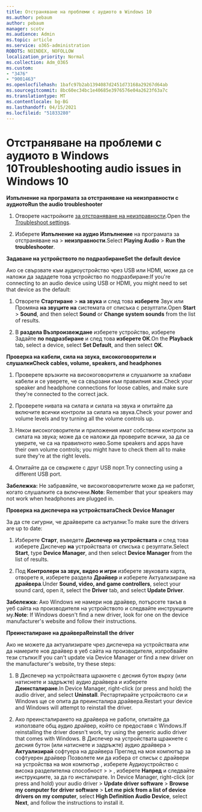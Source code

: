 ```yaml
---
title: Отстраняване на проблеми с аудиото в Windows 10
ms.author: pebaum
author: pebaum
manager: scotv
ms.audience: Admin
ms.topic: article
ms.service: o365-administration
ROBOTS: NOINDEX, NOFOLLOW
localization_priority: Normal
ms.collection: Adm_O365
ms.custom:
- "3476"
- "9001463"
ms.openlocfilehash: 1bafc97b2ab1394087d2451d73168a29267d64ab
ms.sourcegitcommit: 8bc60ec34bc1e40685e3976576e04a2623f63a7c
ms.translationtype: MT
ms.contentlocale: bg-BG
ms.lasthandoff: 04/15/2021
ms.locfileid: "51833280"
---
```

# <a name="troubleshooting-audio-issues-in-windows-10"></a><span data-ttu-id="b7362-102">Отстраняване на проблеми с аудиото в Windows 10</span><span class="sxs-lookup"><span data-stu-id="b7362-102">Troubleshooting audio issues in Windows 10</span></span>

<span data-ttu-id="b7362-103">**Изпълнение на програмата за отстраняване на неизправности с аудиото**</span><span class="sxs-lookup"><span data-stu-id="b7362-103">**Run the audio troubleshooter**</span></span>

1.  <span data-ttu-id="b7362-104">Отворете настройките [за отстраняване на неизправности](ms-settings:troubleshoot).</span><span class="sxs-lookup"><span data-stu-id="b7362-104">Open the [Troubleshoot settings](ms-settings:troubleshoot).</span></span>

2.  <span data-ttu-id="b7362-105">Изберете **Изпълнение на аудио Изпълнение** на програмата за отстраняване на  >  **неизправности**.</span><span class="sxs-lookup"><span data-stu-id="b7362-105">Select **Playing Audio** > **Run the troubleshooter**.</span></span>

<span data-ttu-id="b7362-106">**Задаване на устройството по подразбиране**</span><span class="sxs-lookup"><span data-stu-id="b7362-106">**Set the default device**</span></span>

<span data-ttu-id="b7362-107">Ако се свързвате към аудиоустройство чрез USB или HDMI, може да се наложи да зададете това устройство по подразбиране:</span><span class="sxs-lookup"><span data-stu-id="b7362-107">If you're connecting to an audio device using USB or HDMI, you might need to set that device as the default:</span></span>

1. <span data-ttu-id="b7362-108">Отворете **Стартиране**  >  **на звука** и след това **изберете** Звук или Промяна **на звуците на** системата от списъка с резултати.</span><span class="sxs-lookup"><span data-stu-id="b7362-108">Open **Start** > **Sound**, and then select **Sound** or **Change system sounds** from the list of results.</span></span>

2.  <span data-ttu-id="b7362-109">В **раздела Възпроизвеждане** изберете устройство, изберете Задайте **по подразбиране** и след това **изберете OK**.</span><span class="sxs-lookup"><span data-stu-id="b7362-109">On the **Playback** tab, select a device, select **Set Default**, and then select **OK**.</span></span>

<span data-ttu-id="b7362-110">**Проверка на кабели, сила на звука, високоговорители и слушалки**</span><span class="sxs-lookup"><span data-stu-id="b7362-110">**Check cables, volume, speakers, and headphones**</span></span>

1. <span data-ttu-id="b7362-111">Проверете връзките на високоговорителя и слушалките за хлабави кабели и се уверете, че са свързани към правилния жак.</span><span class="sxs-lookup"><span data-stu-id="b7362-111">Check your speaker and headphone connections for loose cables, and make sure they're connected to the correct jack.</span></span>

2. <span data-ttu-id="b7362-112">Проверете нивата на силата и силата на звука и опитайте да включите всички контроли за силата на звука.</span><span class="sxs-lookup"><span data-stu-id="b7362-112">Check your power and volume levels and try turning all the volume controls up.</span></span>

3. <span data-ttu-id="b7362-113">Някои високоговорители и приложения имат собствени контроли за силата на звука; може да се наложи да проверите всички, за да се уверите, че са на правилното ниво.</span><span class="sxs-lookup"><span data-stu-id="b7362-113">Some speakers and apps have their own volume controls; you might have to check them all to make sure they're at the right levels.</span></span>

4. <span data-ttu-id="b7362-114">Опитайте да се свържете с друг USB порт.</span><span class="sxs-lookup"><span data-stu-id="b7362-114">Try connecting using a different USB port.</span></span>

<span data-ttu-id="b7362-115">**Забележка:** Не забравяйте, че високоговорителите може да не работят, когато слушалките са включени.</span><span class="sxs-lookup"><span data-stu-id="b7362-115">**Note**: Remember that your speakers may not work when headphones are plugged in.</span></span>

<span data-ttu-id="b7362-116">**Проверка на диспечера на устройствата**</span><span class="sxs-lookup"><span data-stu-id="b7362-116">**Check Device Manager**</span></span>

<span data-ttu-id="b7362-117">За да сте сигурни, че драйверите са актуални:</span><span class="sxs-lookup"><span data-stu-id="b7362-117">To make sure the drivers are up to date:</span></span>

1. <span data-ttu-id="b7362-118">Изберете **Старт**, въведете **Диспечер на устройствата** и след това изберете Диспечер **на** устройствата от списъка с резултати.</span><span class="sxs-lookup"><span data-stu-id="b7362-118">Select **Start**, type **Device Manager**, and then select **Device Manager** from the list of results.</span></span>

2. <span data-ttu-id="b7362-119">Под **Контролери за звук, видео и игри** изберете звуковата карта, отворете я, изберете раздела **Драйвер** и изберете Актуализиране на **драйвера**.</span><span class="sxs-lookup"><span data-stu-id="b7362-119">Under **Sound, video, and game controllers**, select your sound card, open it, select the **Driver** tab, and select **Update Driver**.</span></span>

<span data-ttu-id="b7362-120">**Забележка:** Ако Windows не намери нов драйвер, потърсете такъв в уеб сайта на производителя на устройството и следвайте инструкциите му.</span><span class="sxs-lookup"><span data-stu-id="b7362-120">**Note**: If Windows doesn't find a new driver, look for one on the device manufacturer's website and follow their instructions.</span></span>

<span data-ttu-id="b7362-121">**Преинсталиране на драйвера**</span><span class="sxs-lookup"><span data-stu-id="b7362-121">**Reinstall the driver**</span></span>

<span data-ttu-id="b7362-122">Ако не можете да актуализирате чрез диспечера на устройствата или да намерите нов драйвер в уеб сайта на производителя, изпробвайте тези стъпки:</span><span class="sxs-lookup"><span data-stu-id="b7362-122">If you can't update via Device Manager or find a new driver on the manufacturer's website, try these steps:</span></span>

1. <span data-ttu-id="b7362-123">В Диспечер на устройствата щракнете с десния бутон върху (или натиснете и задръжте) аудио драйвера и изберете **Деинсталиране**.</span><span class="sxs-lookup"><span data-stu-id="b7362-123">In Device Manager, right-click (or press and hold) the audio driver, and select **Uninstall**.</span></span> <span data-ttu-id="b7362-124">Рестартирайте устройството си и Windows ще се опита да преинсталира драйвера.</span><span class="sxs-lookup"><span data-stu-id="b7362-124">Restart your device and Windows will attempt to reinstall the driver.</span></span>

2. <span data-ttu-id="b7362-125">Ако преинсталирането на драйвера не работи, опитайте да използвате общ аудио драйвер, който се предоставя с Windows.</span><span class="sxs-lookup"><span data-stu-id="b7362-125">If reinstalling the driver doesn't work, try using the generic audio driver that comes with Windows.</span></span> <span data-ttu-id="b7362-126">В Диспечер на устройствата щракнете с десния бутон (или натиснете и задръжте) аудио драйвера > **Актуализирай** софтуера на драйвера Преглед на моя компютър за софтуерен драйвер Позволете ми да избера от списък с драйвери на устройства на моя компютър , изберете Аудиоустройство с висока разделителна способност  >    >  , изберете **Напред** и следвайте инструкциите, за да го инсталирате. </span><span class="sxs-lookup"><span data-stu-id="b7362-126">In Device Manager, right-click (or press and hold) your audio driver > **Update driver software** > **Browse my computer for driver software** > **Let me pick from a list of device drivers on my computer**, select **High Definition Audio Device**, select **Next**, and follow the instructions to install it.</span></span>
